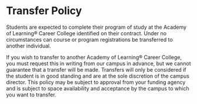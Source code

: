 # Transfer Policy
Students are expected to complete their program of study at the Academy of Learning® Career College identified on their contract. Under no circumstances can course or program registrations be transferred to another individual.

If you wish to transfer to another Academy of Learning® Career College, you must request this in writing from our campus in advance, but we cannot guarantee that a transfer will be made. Transfers will only be considered if the student is in good standing and are at the sole discretion of the campus director. This policy may be subject to approval from your funding agency and is subject to space availability and acceptance by the campus to which you want to transfer.